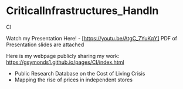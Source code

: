 # CriticalInfrastructures_HandIn

CI

Watch my Presentation Here! - [https://youtu.be/AtgC_7YuKqY]
PDF of Presentation slides are attached


Here is my webpage publicly sharing my work: 
https://gsymonds1.github.io/pages/CI/index.html
  - Public Research Database on the Cost of Living Crisis
  - Mapping the rise of prices in independent stores
